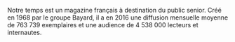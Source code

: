 
Notre temps est un magazine français à destination du public senior.
Créé en 1968 par le groupe Bayard, il a en 2016 une diffusion mensuelle moyenne de 763 739 exemplaires et une audience de 4 538 000 lecteurs et internautes.
